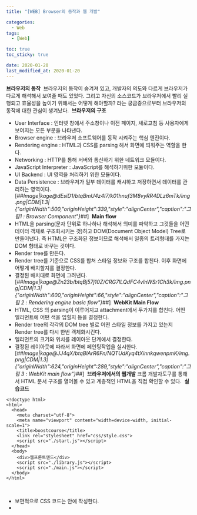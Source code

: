 ```yaml
---
title: "[WEB] Browser의 동작과 웹 개발"

categories:
  - Web
tags:
  - [Web]

toc: true
toc_sticky: true

date: 2020-01-20
last_modified_at: 2020-01-20
---
```


**브라우저의 동작**
​
브라우저의 동작이 숨겨져 있고, 개발자의 의도와 다르게 브라우저가 다르게 해석해서 보여줄 때도 있었다. 그리고 자신의 소스코드가 브라우저에서 빨리 실행되고 효율성을 높이기 위해서는 어떻게 해야할까? 라는 궁금증으로부터 브라우저의 동작에 대한 관심이 생겨났다.
​
**브라우저의 구조**
​

- User Interface : 인터넷 창에서 주소창이나 이전 페이지, 새로고침 등 사용자에게 보여지는 모든 부분을 나타낸다.
- Browser engine : 브라우저 소프트웨어를 동작 시켜주는 핵심 엔진이다.
- Rendering engine : HTML과 CSS를 parsing 해서 화면에 띄워주는 역할을 한다.
- Networking : HTTP를 통해 서버와 통신하기 위한 네트워크 모듈이다.
- JavaScript Interpreter : JavaScript를 해석하기위한 모듈이다.
- UI Backend : UI 영역을 처리하기 위한 모듈이다.
- Data Persistence : 브라우저가 일부 데이터를 캐시하고 저장하면서 데이터를 관리하는 영역이다.
  ​
  [##_Image|kage@dEsiD1/btqBmU4z4I7/k01hnuf3M8vyRR4DLz6mTk/img.png|CDM|1.3|{"originWidth":500,"originHeight":339,"style":"alignCenter","caption":"그림1 : Browser Component"}_##]
  ​
  **Main flow**
  ​
- HTML을 parsing(문자 단위로 하나하나 해석해서 의미를 파악하고 그것들을 어떤 데이터 객체로 구조화시키는 것)하고 DOM(Document Object Model) Tree로 만들어낸다. 즉 HTML은 구조화된 정보이므로 해석해서 일종의 트리형태를 가지는 DOM 형태로 바꾸는 것이다.
- Render tree를 만든다.
- Render tree를 기준으로 CSS를 합쳐 스타일 정보와 구조를 합친다. 이후 화면에 어떻게 배치할지를 결정한다.
- 결정된 배치대로 화면에 그려낸다.
  ​
  [##_Image|kage@Zn23b/btqBj57j10Z/CRG7ILQdFC4vlnWSr1Ch3k/img.png|CDM|1.3|{"originWidth":600,"originHeight":66,"style":"alignCenter","caption":"그림 2 : Rendering engine basic flow"}_##]
  ​
  **WebKit Main Flow**
  ​
- HTML, CSS 의 parsing이 이루어지고 attachment에서 두가지를 합친다. 어떤 엘리먼트에 어떤 색을 입힐지 등을 결정한다.
- Render tree의 각각의 DOM tree 별로 어떤 스타일 정보를 가지고 있는지 Render tree를 다시 한번 객체화시킨다.
- 엘리먼트의 크기와 위치를 레이아웃 단계에서 결정한다.
- 결정된 레이아웃에 따라서 화면에 페인팅작업을 실시한다.
  ​
  [##_Image|kage@JJ4qX/btqBlArR6Fn/NQTUdKyq4tXinnkqwenpmK/img.png|CDM|1.3|{"originWidth":624,"originHeight":289,"style":"alignCenter","caption":"그림 3 : WebKit main flow"}_##]
  ​
  **브라우저에서의 웹개발**
  ​
  크롬 개발자도구를 통해서 HTML 문서 구조를 열어볼 수 있고 계층적인 HTML을 직접 확인할 수 있다.
  ​
  **실습코드**
  ​

```
<!doctype html>
<html>
  <head>
    <meta charset="utf-8">
    <meta name="viewport" content="width=device-width, initial-scale=1">
    <title>boostcourse</title>
    <link rel="stylesheet" href="css/style.css">
    <script src="./start.js"></script>
  </head>
  <body>
    <div>웹프론트엔드</div>
    <script src="./library.js"></script>
    <script src="./main.js"></script>
  </body>
</html>
```

​

- 보편적으로 CSS 코드는 <head> 안에 작성한다.
- <script>는 마지막 </html> 위에 작성할 수 있고, <head> 안에서 작성할 수 있다. <head> 안에서 작성될 때에는 html의 렌더링을 방해할 수 있다. (alert 코드를 사용해서 확인할 수 있다.)
  ​
  출처
  ​
  [https://www.html5rocks.com/en/tutorials/internals/howbrowserswork/#Rendering\_engines](https://www.html5rocks.com/en/tutorials/internals/howbrowserswork/#Rendering_engines)
  ​
   [How Browsers Work: Behind the scenes of modern web browsers - HTML5 Rocks
  ​
  In this comprehensive primer, you will learn what happens in the browser between when you type google.com in the address bar until you see the Google page on the browser screen.
  ​
  www.html5rocks.com](https://www.html5rocks.com/en/tutorials/internals/howbrowserswork/)
